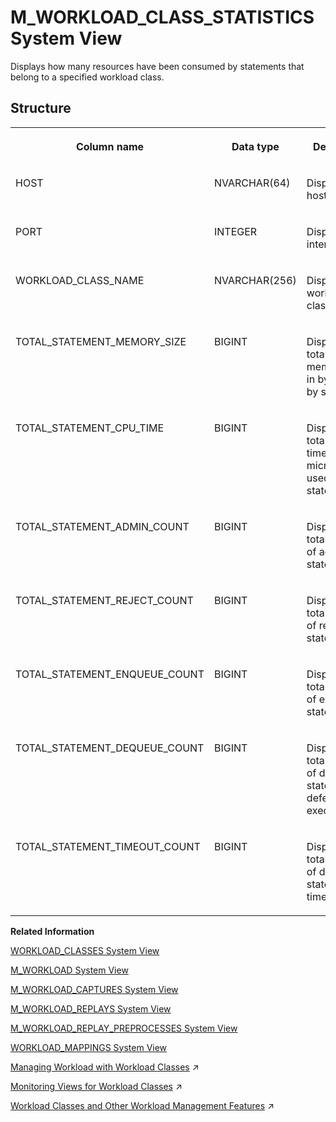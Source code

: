 <!-- loio8824d53ce1b241bf895337989ea2e438 -->

# M\_WORKLOAD\_CLASS\_STATISTICS System View

Displays how many resources have been consumed by statements that belong to a specified workload class.



## Structure


<table>
<tr>
<th valign="top">

Column name

</th>
<th valign="top">

Data type

</th>
<th valign="top">

Description

</th>
</tr>
<tr>
<td valign="top">

HOST

</td>
<td valign="top">

NVARCHAR\(64\)

</td>
<td valign="top">

Displays the host name.

</td>
</tr>
<tr>
<td valign="top">

PORT

</td>
<td valign="top">

INTEGER

</td>
<td valign="top">

Displays the internal port.

</td>
</tr>
<tr>
<td valign="top">

WORKLOAD\_CLASS\_NAME

</td>
<td valign="top">

NVARCHAR\(256\)

</td>
<td valign="top">

Displays the workload class name.

</td>
</tr>
<tr>
<td valign="top">

TOTAL\_STATEMENT\_MEMORY\_SIZE

</td>
<td valign="top">

BIGINT

</td>
<td valign="top">

Displays the total peak memory size, in bytes, used by statements.

</td>
</tr>
<tr>
<td valign="top">

TOTAL\_STATEMENT\_CPU\_TIME

</td>
<td valign="top">

BIGINT

</td>
<td valign="top">

Displays the total CPU time, in microseconds, used by statements.

</td>
</tr>
<tr>
<td valign="top">

TOTAL\_STATEMENT\_ADMIN\_COUNT

</td>
<td valign="top">

BIGINT

</td>
<td valign="top">

Displays the total number of admitted statements.

</td>
</tr>
<tr>
<td valign="top">

TOTAL\_STATEMENT\_REJECT\_COUNT

</td>
<td valign="top">

BIGINT

</td>
<td valign="top">

Displays the total number of rejected statements.

</td>
</tr>
<tr>
<td valign="top">

TOTAL\_STATEMENT\_ENQUEUE\_COUNT

</td>
<td valign="top">

BIGINT

</td>
<td valign="top">

Displays the total number of enqueued statements.

</td>
</tr>
<tr>
<td valign="top">

TOTAL\_STATEMENT\_DEQUEUE\_COUNT

</td>
<td valign="top">

BIGINT

</td>
<td valign="top">

Displays the total number of dequeued statements for deferred execution.

</td>
</tr>
<tr>
<td valign="top">

TOTAL\_STATEMENT\_TIMEOUT\_COUNT

</td>
<td valign="top">

BIGINT

</td>
<td valign="top">

Displays the total number of dequeued statements for timed out.

</td>
</tr>
</table>

**Related Information**  


[WORKLOAD\_CLASSES System View](../021-System-Views/workload-classes-system-view-d520e47.md "Provides information about available workload classes.")

[M\_WORKLOAD System View](m-workload-system-view-20cb5a7.md "Provides information about the database workload collected every minute.")

[M\_WORKLOAD\_CAPTURES System View](m-workload-captures-system-view-ea8874b.md "Provides information about workload captures.")

[M\_WORKLOAD\_REPLAYS System View](m-workload-replays-system-view-881959a.md "Provides information about workload replays.")

[M\_WORKLOAD\_REPLAY\_PREPROCESSES System View](m-workload-replay-preprocesses-system-view-a493d08.md "Provides information about preprocesses for captured workloads.")

[WORKLOAD\_MAPPINGS System View](../021-System-Views/workload-mappings-system-view-89a0660.md "Provides information about available workload mappings.")

[Managing Workload with Workload Classes](https://help.sap.com/viewer/f9c5015e72e04fffa14d7d4f7267d897/2024_3_QRC/en-US/5066181717df4110931271d1efd84cbc.html "You can manage workload in SAP HANA by creating workload classes and workload class mappings. Appropriate workload parameters are then dynamically applied to each client session.") :arrow_upper_right:

[Monitoring Views for Workload Classes](https://help.sap.com/viewer/f9c5015e72e04fffa14d7d4f7267d897/2024_3_QRC/en-US/89d991fde38c47f9be78aa2a6cb4ee0f.html "You can use system views to monitor details of workload classes.") :arrow_upper_right:

[Workload Classes and Other Workload Management Features](https://help.sap.com/viewer/f9c5015e72e04fffa14d7d4f7267d897/2024_3_QRC/en-US/dafe347e32dc4884a7b2b37909dabf94.html "Here we give examples to show how the workload management features interact together.") :arrow_upper_right:

